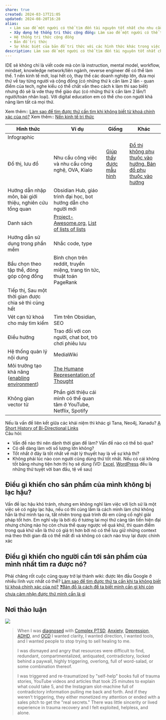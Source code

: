 ```yaml
---
share: true
created: 2024-03-17T21:05
updated: 2024-08-20T16:28
alias:
  - Làm sao để một người có thể tìm đến tài nguyên tốt nhất cho nhu cầu của họ một cách nhanh nhất?
  - Xây dựng hệ thống tri thức cộng đồng: Làm sao để một người có thể tìm đến tài nguyên tốt nhất cho nhu cầu của họ một cách nhanh nhất?
  - Hệ thống tri thức cộng đồng
  - Bản đồ tri thức
  - Sự khác biệt của bản đồ tri thức với các hình thức khác trong việc dẫn một người đến thứ họ cần nhất
description: Làm sao để một người có thể tìm đến tài nguyên tốt nhất cho nhu cầu của họ một cách nhanh nhất?
---
```

IDE sẽ không chỉ là viết code mà còn là instruction, mental model, workflow, mindset, knowledge network/liên ngành, reverse engineer để có thể làm thế. 1 nền kinh tế mới, loại hết cò, thay thế các doanh nghiệp lớn, đưa mọi thứ về tay từng người và cộng đồng (có những thứ k cần làm 2 lần - quan điểm của tech, nghe kiểu có thể chất vấn theo cách k làm thì sao biết) nhưng đó sẽ là vde thay thế giáo dục (có những thứ k cần làm 2 lần/1 người/toàn nhân loại). Với digital education em có thể cho con người khả năng làm tất cả mọi thứ.

Xem thêm:: [Làm sao để tìm được thứ cần tìm khi không biết từ khoá chính xác của nó?](../../%F0%9F%93%9CT%C3%A0i%20nguy%C3%AAn/L%C3%A0m%20sao%20%C4%91%E1%BB%83%20t%C3%ACm%20%C4%91%C6%B0%E1%BB%A3c%20th%E1%BB%A9%20c%E1%BA%A7n%20t%C3%ACm%20khi%20kh%C3%B4ng%20bi%E1%BA%BFt%20t%E1%BB%AB%20kho%C3%A1%20ch%C3%ADnh%20x%C3%A1c%20c%E1%BB%A7a%20n%C3%B3.md)
Xem thêm:: [Nền kinh tế tri thức](../../attachments/N%E1%BB%81n%20kinh%20t%E1%BA%BF%20tri%20th%E1%BB%A9c.canvas.md)

| Hình thức                                                                                                                                                                                                                                                          | Ví dụ                                                                                                                                                                    | Giống                                                          | Khác                                                             |
| ------------------------------------------------------------------------------------------------------------------------------------------------------------------------------------------------------------------------------------------------------------------ | ------------------------------------------------------------------------------------------------------------------------------------------------------------------------ | -------------------------------------------------------------- | ---------------------------------------------------------------- |
| Infographic                                                                                                                                                                                                                                                        |                                                                                                                                                                          |                                                                |                                                                  |
| Đồ thị, lưu đồ                                                                                                                                                                                                                                                     | Nhu cầu công việc và nhu cầu công nghệ, OVA, Kialo                                                                                                                       | [Giúp thấy được mẫu hình](../../%E2%9A%A1Hi%E1%BB%83u%20bi%E1%BA%BFt%20s%C3%A2u/Ngh%C4%A9%20v%E1%BB%81%20vi%E1%BB%87c%20ngh%C4%A9/M%C3%B4i%20tr%C6%B0%E1%BB%9Dng%20ngh%C4%A9,%20nh%E1%BA%ADn%20th%E1%BB%A9c%20t%C4%83ng%20c%C6%B0%E1%BB%9Dng/%C4%90%E1%BB%93%20th%E1%BB%8B%20gi%C3%BAp%20ta%20th%E1%BA%A5y%20%C4%91%C6%B0%E1%BB%A3c%20m%E1%BA%ABu%20h%C3%ACnh.md) | [Đồ thị không phụ thuộc vào hướng. Bản đồ phụ thuộc vào hướng](../../%E2%9A%A1Hi%E1%BB%83u%20bi%E1%BA%BFt%20s%C3%A2u/Ngh%C4%A9%20v%E1%BB%81%20vi%E1%BB%87c%20ngh%C4%A9/M%C3%B4i%20tr%C6%B0%E1%BB%9Dng%20ngh%C4%A9,%20nh%E1%BA%ADn%20th%E1%BB%A9c%20t%C4%83ng%20c%C6%B0%E1%BB%9Dng/C%C3%B4ng%20c%E1%BB%A5%20ngh%C4%A9/%C4%90%E1%BB%93%20th%E1%BB%8B%20kh%C3%B4ng%20ph%E1%BB%A5%20thu%E1%BB%99c%20v%C3%A0o%20h%C6%B0%E1%BB%9Bng.%20B%E1%BA%A3n%20%C4%91%E1%BB%93%20ph%E1%BB%A5%20thu%E1%BB%99c%20v%C3%A0o%20h%C6%B0%E1%BB%9Bng.md) |
| Hướng dẫn nhập môn, bài giới thiệu, nghiên cứu tổng quan                                                                                                                                                                                                           | Obsidian Hub, giáo trình đại học, bot hướng dẫn cho người mới                                                                                                            |                                                                |                                                                  |
| Danh sách                                                                                                                                                                                                                                                          | [Project-Awesome.org](https://project-awesome.org/), [List of lists of lists](https://en.wikipedia.org/wiki/List_of_lists_of_lists "List of lists of lists - Wikipedia") |                                                                |                                                                  |
| Hướng dẫn sử dụng trong phần mềm                                                                                                                                                                                                                                   | Nhắc code, type                                                                                                                                                          |                                                                |                                                                  |
| Bầu chọn theo tập thể, đóng góp cộng đồng                                                                                                                                                                                                                          | Bình chọn trên reddit, truyền miệng, trang tin tức, thuật toán PageRank                                                                                                  |                                                                |                                                                  |
| Tiếp thị, Sau một thời gian được chia sẻ thì cũng hết                                                                                                                                                                                                              |                                                                                                                                                                          |                                                                |                                                                  |
| Vét cạn từ khoá cho máy tìm kiếm                                                                                                                                                                                                                                   | Tìm trên Obsidian, SEO                                                                                                                                                   |                                                                |                                                                  |
| Điều hướng                                                                                                                                                                                                                                                         | Trao đổi với con người, chat bot, trò chơi phiêu lưu                                                                                                                     |                                                                |                                                                  |
| Hệ thống quản lý nội dung                                                                                                                                                                                                                                          | MediaWiki                                                                                                                                                                |                                                                |                                                                  |
| Môi trường tạo khả năng ([enabling environment](https://notes.andymatuschak.org/z492hGrHvRvJiEY9UfB4Mby?stackedNotes=z8ZWYXFwXV38qiCgRx7zf2ySy9WCxWvcizNVr&stackedNotes=z2qBbdZidZNjbpdggRbmgeUeVf2H7aCevSYvE&stackedNotes=z8DyCwRiC8HT89mMvtBjwcGVs5ucHPHcrScch)) | [The Humane Representation of Thought](https://vimeo.com/115154289 "The Humane Representation of Thought on Vimeo")                                                      |                                                                |                                                                  |
| Không gian vector từ                                                                                                                                                                                                                                               | Phần giới thiệu cái mình có thể quan tâm ở YouTube, Netflix, Spotify                                                                                                     |                                                                |                                                                  |

Nếu là vấn đề liên kết giữa các khái niệm thì khác gì Tana, Neo4j, Xanadu?                                   [A Short History of Bi-Directional Links](https://maggieappleton.com/bidirectionals)                      
Câu hỏi:
- Vấn đề nào thì nên dành thời gian để làm? Vấn đề nào có thể bỏ qua?
- Có dễ dàng làm với số lượng lớn không?
- Tốt nhất ở đây là tốt nhất về mặt lý thuyết hay là về sự khả thi?
- Không phải lúc nào con người cũng dùng thứ tốt nhất. Nếu có cái không tốt bằng nhưng tiện hơn thì họ sẽ dùng (VD: [Excel](../../%E2%9A%A1Hi%E1%BB%83u%20bi%E1%BA%BFt%20s%C3%A2u/C%C3%B4ng%20ngh%E1%BB%87%20th%C3%B4ng%20tin/H%E1%BB%87%20th%E1%BB%91ng%20th%C3%B4ng%20tin/No%20code,%20low%20code/Excel/Excel%20l%C3%A0%20ng%C6%B0%E1%BB%9Di%20b%E1%BA%A1n%20tu%E1%BB%95i%20th%C6%A1%20tuy%E1%BB%87t%20v%E1%BB%9Di,%20nh%C6%B0ng%20l%C3%A0%20k%E1%BA%BB%20th%C3%B9%20c%E1%BB%A7a%20tu%E1%BB%95i%20d%E1%BA%ADy%20th%C3%AC.md), [WordPress](../../%F0%9F%93%9CT%C3%A0i%20nguy%C3%AAn/Nhu%20c%E1%BA%A7u%20c%C3%B4ng%20vi%E1%BB%87c/Doanh%20nghi%E1%BB%87p%20ho%E1%BA%B7c%20t%E1%BB%95%20ch%E1%BB%A9c/T%E1%BA%A1o%20website.md) đều là những thứ tuyệt vời ban đầu, tệ về sau) 

## Điều gì khiến cho sản phẩm của mình không bị lạc hậu?
Vấn đề lạc hậu khó tránh, nhưng em không nghĩ làm việc với lịch sử là một việc sẽ có ngày lạc hậu, nếu có thì cùng lắm là cách mình làm chứ không hẳn là thứ mình tạo ra, tất nhiên trong quá trình đó em cũng cố nghĩ giải pháp tốt hơn. Em nghĩ vậy là bởi dù ở tương lai mọi thứ càng tân tiến hiện đại nhưng chừng nào họ còn chưa thể quay ngược về quá khứ, thì quan điểm trong quá khứ vẫn là thứ có giá trị hơn bởi nó có thể lưu giữ những context mà theo thời gian đã có thể mất đi và không có cách nào truy lại được chính xác

## Điều gì khiến cho người cần tới sản phẩm của mình nhất tìm ra được nó?
Phải chăng rốt cuộc cũng quay trở lại thành wiki: được lên đầu Google ở nhiều lĩnh vực nhất có thể?
[Làm sao để tìm được thứ ta cần khi ta không biết từ khoá chính xác của nó?](../../%F0%9F%93%9CT%C3%A0i%20nguy%C3%AAn/L%C3%A0m%20sao%20%C4%91%E1%BB%83%20t%C3%ACm%20%C4%91%C6%B0%E1%BB%A3c%20th%E1%BB%A9%20c%E1%BA%A7n%20t%C3%ACm%20khi%20kh%C3%B4ng%20bi%E1%BA%BFt%20t%E1%BB%AB%20kho%C3%A1%20ch%C3%ADnh%20x%C3%A1c%20c%E1%BB%A7a%20n%C3%B3.md)
[❓Bản đồ là cách để ta biết mình cần gì khi còn chưa cảm nhận được thứ mình cần là gì](../../%E2%9A%A1Hi%E1%BB%83u%20bi%E1%BA%BFt%20s%C3%A2u/Ngh%C4%A9%20v%E1%BB%81%20vi%E1%BB%87c%20ngh%C4%A9/%E2%9D%93B%E1%BA%A3n%20%C4%91%E1%BB%93%20l%C3%A0%20c%C3%A1ch%20%C4%91%E1%BB%83%20ta%20bi%E1%BA%BFt%20m%C3%ACnh%20c%E1%BA%A7n%20g%C3%AC%20khi%20c%C3%B2n%20ch%C6%B0a%20c%E1%BA%A3m%20nh%E1%BA%ADn%20%C4%91%C6%B0%E1%BB%A3c%20th%E1%BB%A9%20m%C3%ACnh%20c%E1%BA%A7n%20l%C3%A0%20g%C3%AC.md)

## Nơi thảo luận
![](https://i.imgur.com/pvuBJff.png)


> When I was [diagnosed](https://integralguide.com/50+Permanent+Notes/%F0%9F%92%A1+Terms/Diagnoses/Diagnoses) with [Complex PTSD](https://integralguide.com/50+Permanent+Notes/%F0%9F%92%A1+Terms/Diagnoses/%F0%9F%92%A1+Complex+PTSD), [Anxiety](https://integralguide.com/50+Permanent+Notes/%F0%9F%92%A1+Terms/Diagnoses/%F0%9F%92%A1+Anxiety), [Depression](https://integralguide.com/50+Permanent+Notes/%F0%9F%92%A1+Terms/Diagnoses/%F0%9F%92%A1+Depression), [ADHD](https://integralguide.com/50+Permanent+Notes/%F0%9F%92%A1+Terms/Diagnoses/%F0%9F%92%A1+ADHD), and [OCD](https://integralguide.com/50+Permanent+Notes/%F0%9F%92%A1+Terms/Diagnoses/%F0%9F%A7%AF+Obsessive-Compulsive+Disorder) I wanted clarity, I wanted direction, I wanted tools, and I wanted people to stop trying to sell healing to me. 
> 
> I was dismayed and angry that resources were difficult to find, redundant, compartmentalized, antiquated, contradictory, locked behind a paywall, highly triggering, overlong, full of word-salad, or some combination thereof. 
> 
> I was triggered and re-traumatized by "self-help" books full of trauma stories, YouTube videos and articles that took 25 minutes to explain what could take 5, and the Instagram slot-machine full of contradictory information pulling me back and forth. And if they weren’t triggering, they either monetized my attention or ended with a sales pitch to get the "real secrets." There was little sincerity or lived experience in trauma recovery and I felt exploited, helpless, and alone.
